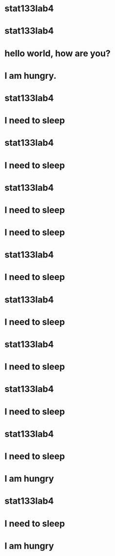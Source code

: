 # stat133lab4
# stat133lab4
# hello world, how are you?
# I am hungry. 
# stat133lab4
# I need to sleep
# stat133lab4
# I need to sleep
# stat133lab4
# I need to sleep
# I need to sleep
# stat133lab4
# I need to sleep
# stat133lab4
# I need to sleep
# stat133lab4
# I need to sleep
# stat133lab4
# I need to sleep
# stat133lab4
# I need to sleep
# I am hungry
# stat133lab4
# I need to sleep
# I am hungry
